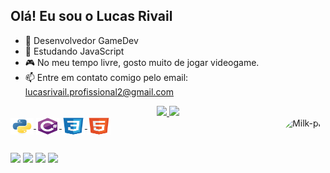 ## Olá! Eu sou o Lucas Rivail
- :telescope: Desenvolvedor GameDev
- :seedling: Estudando JavaScript
- :video_game: No meu tempo livre, gosto muito de jogar videogame.
- :mailbox: Entre em contato comigo pelo email: lucasrivail.profissional2@gmail.com

<div align="center">
  <a href="https://github.com/HYZIN-1">
  <img height="140em" src="https://github-readme-stats.vercel.app/api?username=hyzin-1&show_icons=true&theme=dark&include_all_commits=true&count_private=true"/>
  <img height="140em" src="https://github-readme-stats.vercel.app/api/top-langs/?username=hyzin-1&layout=compact&langs_count=7&theme=dark"/>
</div>
  <img align="center" alt="Lucas-Python" height="27" width="37" src="https://raw.githubusercontent.com/devicons/devicon/master/icons/python/python-original.svg">
   <img align="center" alt="Lucas-Csharp" height="27" width="37" src="https://raw.githubusercontent.com/devicons/devicon/master/icons/csharp/csharp-original.svg">
  <img align="center" alt="Lucas-CSS" height="27" width="37" src="https://raw.githubusercontent.com/devicons/devicon/master/icons/css3/css3-original.svg">
  <img align="center" alt="Lucas-HTML" height="27" width="37" src="https://raw.githubusercontent.com/devicons/devicon/master/icons/html5/html5-original.svg">
  <img align="right" alt="Milk-pic" height="150" style="border-radius:50px;" src="https://i.pinimg.com/originals/8a/51/46/8a51463aa43d11854058f5adffcb507e.png">
</div>
  
  ##
  
  <a href="https://www.instagram.com/lucas.rivail/" target="_blank"><img src="https://img.shields.io/badge/Instagram-E4405F?style=for-the-badge&logo=instagram&logoColor=white" target="_blank"></a>
  <a href="https://twitter.com/RivailLucas" target="_blank"><img src="https://res.cloudinary.com/practicaldev/image/fetch/s--opAxX3tY--/c_limit%2Cf_auto%2Cfl_progressive%2Cq_auto%2Cw_880/https://img.shields.io/badge/Twitter-1DA1F2%3Fstyle%3Dfor-the-badge%26logo%3Dtwitter%26logoColor%3Dwhite" target="_blank"></a>
<a href = "https://discord.gg/XcvSdbPJaZ"><img src="https://res.cloudinary.com/practicaldev/image/fetch/s--kDil9AKc--/c_limit%2Cf_auto%2Cfl_progressive%2Cq_auto%2Cw_880/https://img.shields.io/badge/Discord-7289DA%3Fstyle%3Dfor-the-badge%26logo%3Ddiscord%26logoColor%3Dwhite" target="_blank"></a>
<a href ="mailto:lucasrivail.profissional2@gmail.com"><img src="https://res.cloudinary.com/practicaldev/image/fetch/s--C75QF96b--/c_limit%2Cf_auto%2Cfl_progressive%2Cq_auto%2Cw_880/https://img.shields.io/badge/Gmail-D14836%3Fstyle%3Dfor-the-badge%26logo%3Dgmail%26logoColor%3Dwhite" target="_blank"></a>
